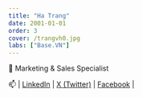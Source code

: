 ```yaml
---
title: "Ha Trang"
date: 2001-01-01
order: 3
cover: /trangvh0.jpg
labs: ["Base.VN"]
---
```


🔭 Marketing & Sales Specialist


📫 | [LinkedIn]() | [X (Twitter)]() | [Facebook](https://www.facebook.com/hatrang305) |
